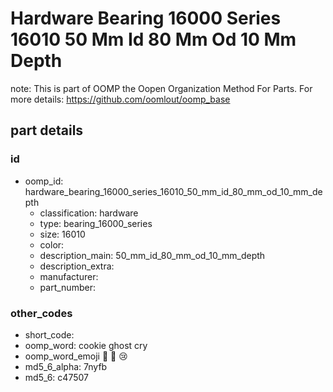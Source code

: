 # Hardware Bearing 16000 Series 16010 50 Mm Id 80 Mm Od 10 Mm Depth  

note: This is part of OOMP the Oopen Organization Method For Parts. For more details: https://github.com/oomlout/oomp_base

##  part details





### id
* oomp_id: hardware_bearing_16000_series_16010_50_mm_id_80_mm_od_10_mm_depth
  * classification: hardware
  * type: bearing_16000_series
  * size: 16010
  * color: 
  * description_main: 50_mm_id_80_mm_od_10_mm_depth
  * description_extra: 
  * manufacturer: 
  * part_number: 

### other_codes
* short_code: 
* oomp_word: cookie ghost cry
* oomp_word_emoji :cookie: :ghost: :cry:
* md5_6_alpha: 7nyfb
* md5_6: c47507